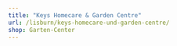 ```yaml
---
title: "Keys Homecare & Garden Centre"
url: /lisburn/keys-homecare-und-garden-centre/
shop: Garten-Center
---
```

